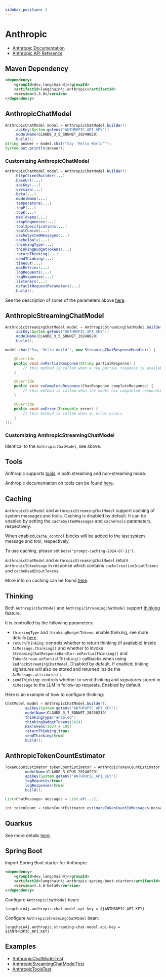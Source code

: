 ```yaml
---
sidebar_position: 2
---
```


# Anthropic

- [Anthropic Documentation](https://docs.anthropic.com/claude/docs)
- [Anthropic API Reference](https://docs.anthropic.com/claude/reference)

## Maven Dependency

```xml
<dependency>
    <groupId>dev.langchain4j</groupId>
    <artifactId>langchain4j-anthropic</artifactId>
    <version>1.3.0</version>
</dependency>
```

## AnthropicChatModel

```java
AnthropicChatModel model = AnthropicChatModel.builder()
    .apiKey(System.getenv("ANTHROPIC_API_KEY"))
    .modelName(CLAUDE_3_5_SONNET_20240620)
    .build();
String answer = model.chat("Say 'Hello World'");
System.out.println(answer);
```

### Customizing AnthropicChatModel
```java
AnthropicChatModel model = AnthropicChatModel.builder()
    .httpClientBuilder(...)
    .baseUrl(...)
    .apiKey(...)
    .version(...)
    .beta(...)
    .modelName(...)
    .temperature(...)
    .topP(...)
    .topK(...)
    .maxTokens(...)
    .stopSequences(...)
    .toolSpecifications(...)
    .toolChoice(...)
    .cacheSystemMessages(...)
    .cacheTools(...)
    .thinkingType(...)
    .thinkingBudgetTokens(...)
    .returnThinking(...)
    .sendThinking(...)
    .timeout(...)
    .maxRetries(...)
    .logRequests(...)
    .logResponses(...)
    .listeners(...)
    .defaultRequestParameters(...)
    .build();
```
See the description of some of the parameters above [here](https://docs.anthropic.com/claude/reference/messages_post).

## AnthropicStreamingChatModel
```java
AnthropicStreamingChatModel model = AnthropicStreamingChatModel.builder()
    .apiKey(System.getenv("ANTHROPIC_API_KEY"))
    .modelName(CLAUDE_3_5_SONNET_20240620)
    .build();

model.chat("Say 'Hello World'", new StreamingChatResponseHandler() {

    @Override
    public void onPartialResponse(String partialResponse) {
        // this method is called when a new partial response is available. It can consist of one or more tokens.
    }

    @Override
    public void onCompleteResponse(ChatResponse completeResponse) {
        // this method is called when the model has completed responding
    }

    @Override
    public void onError(Throwable error) {
        // this method is called when an error occurs
    }
});
```

### Customizing AnthropicStreamingChatModel

Identical to the `AnthropicChatModel`, see above.

## Tools

Anthropic supports [tools](/tutorials/tools) in both streaming and non-streaming mode.

Anthropic documentation on tools can be found [here](https://docs.anthropic.com/claude/docs/tool-use).

## Caching

`AnthropicChatModel` and `AnthropicStreamingChatModel` support caching of system messages and tools.
Caching is disabled by default.
It can be enabled by setting the `cacheSystemMessages` and `cacheTools` parameters, respectively.

When enabled,`cache_control` blocks will be added to the last system message and tool, respectively.

To use caching, please set `beta("prompt-caching-2024-07-31")`.

`AnthropicChatModel` and `AnthropicStreamingChatModel` return `AnthropicTokenUsage` in response which
contains `cacheCreationInputTokens` and `cacheReadInputTokens`.

More info on caching can be found [here](https://docs.anthropic.com/en/docs/build-with-claude/prompt-caching).

## Thinking

Both `AnthropicChatModel` and `AnthropicStreamingChatModel` support
[thinking](https://docs.anthropic.com/en/docs/build-with-claude/extended-thinking) feature.

It is controlled by the following parameters:
- `thinkingType` and `thinkingBudgetTokens`: enable thinking,
  see more details [here](https://docs.anthropic.com/en/docs/build-with-claude/extended-thinking).
- `returnThinking`: controls whether to return thinking (if available) inside `AiMessage.thinking()`
  and whether to invoke `StreamingChatResponseHandler.onPartialThinking()` and `TokenStream.onPartialThinking()`
  callbacks when using `BedrockStreamingChatModel`.
  Disabled by default. If enabled, tinking signatures will also be stored and returned inside the `AiMessage.attributes()`.
- `sendThinking`: controls whether to send thinking and signatures stored in `AiMessage` to the LLM in follow-up requests.
Enabled by default.

Here is an example of how to configure thinking:
```java
ChatModel model = AnthropicChatModel.builder()
        .apiKey(System.getenv("ANTHROPIC_API_KEY"))
        .modelName(CLAUDE_3_7_SONNET_20250219)
        .thinkingType("enabled")
        .thinkingBudgetTokens(1024)
        .maxTokens(1024 + 100)
        .returnThinking(true)
        .sendThinking(true)
        .build();
```

## AnthropicTokenCountEstimator

```java
TokenCountEstimator tokenCountEstimator = AnthropicTokenCountEstimator.builder()
        .modelName(CLAUDE_3_OPUS_20240229)
        .apiKey(System.getenv("ANTHROPIC_API_KEY"))
        .logRequests(true)
        .logResponses(true)
        .build();

List<ChatMessage> messages = List.of(...);

int tokenCount = tokenCountEstimator.estimateTokenCountInMessages(messages);
```

## Quarkus

See more details [here](https://docs.quarkiverse.io/quarkus-langchain4j/dev/anthropic.html).

## Spring Boot

Import Spring Boot starter for Anthropic:
```xml
<dependency>
    <groupId>dev.langchain4j</groupId>
    <artifactId>langchain4j-anthropic-spring-boot-starter</artifactId>
    <version>1.3.0-beta9</version>
</dependency>
```

Configure `AnthropicChatModel` bean:
```
langchain4j.anthropic.chat-model.api-key = ${ANTHROPIC_API_KEY}
```

Configure `AnthropicStreamingChatModel` bean:
```
langchain4j.anthropic.streaming-chat-model.api-key = ${ANTHROPIC_API_KEY}
```


## Examples

- [AnthropicChatModelTest](https://github.com/langchain4j/langchain4j-examples/blob/main/anthropic-examples/src/main/java/AnthropicChatModelTest.java)
- [AnthropicStreamingChatModelTest](https://github.com/langchain4j/langchain4j-examples/blob/main/anthropic-examples/src/main/java/AnthropicStreamingChatModelTest.java)
- [AnthropicToolsTest](https://github.com/langchain4j/langchain4j-examples/blob/main/anthropic-examples/src/main/java/AnthropicToolsTest.java)

